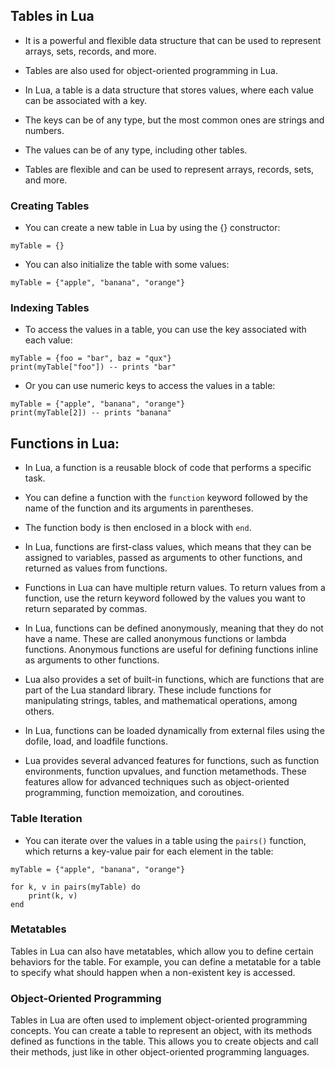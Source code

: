 ## Tables in Lua

- It is a powerful and flexible data structure that can be used to represent arrays, sets, records, and more.

- Tables are also used for object-oriented programming in Lua.

- In Lua, a table is a data structure that stores values, where each value can be associated with a key. 

- The keys can be of any type, but the most common ones are strings and numbers. 

- The values can be of any type, including other tables.  

- Tables are flexible and can be used to represent arrays, records, sets, and more.

### Creating Tables

- You can create a new table in Lua by using the {} constructor:
```
myTable = {}
```

- You can also initialize the table with some values:
```
myTable = {"apple", "banana", "orange"}
```

### Indexing Tables 

- To access the values in a table, you can use the key associated with each value:

```
myTable = {foo = "bar", baz = "qux"}
print(myTable["foo"]) -- prints "bar"
```

- Or you can use numeric keys to access the values in a table:
```
myTable = {"apple", "banana", "orange"}
print(myTable[2]) -- prints "banana"
```
## Functions in Lua:

- In Lua, a function is a reusable block of code that performs a specific task. 

- You can define a function with the `function` keyword followed by the name of the function and its arguments in parentheses.

- The function body is then enclosed in a block with `end`.

- In Lua, functions are first-class values, which means that they can be assigned to variables, passed as arguments to other functions, and returned as values from functions.

- Functions in Lua can have multiple return values. To return values from a function, use the return keyword followed by the values you want to return separated by commas.

- In Lua, functions can be defined anonymously, meaning that they do not have a name. These are called anonymous functions or lambda functions. Anonymous functions are useful for defining functions inline as arguments to other functions.

- Lua also provides a set of built-in functions, which are functions that are part of the Lua standard library. These include functions for manipulating strings, tables, and mathematical operations, among others.

- In Lua, functions can be loaded dynamically from external files using the dofile, load, and loadfile functions.

- Lua provides several advanced features for functions, such as function environments, function upvalues, and function metamethods. These features allow for advanced techniques such as object-oriented programming, function memoization, and coroutines.

### Table Iteration

- You can iterate over the values in a table using the `pairs()` function, which returns a key-value pair for each element in the table:
```
myTable = {"apple", "banana", "orange"}

for k, v in pairs(myTable) do
    print(k, v)
end
```

### Metatables

Tables in Lua can also have metatables, which allow you to define certain behaviors for the table. For example, you can define a metatable for a table to specify what should happen when a non-existent key is accessed.

### Object-Oriented Programming

Tables in Lua are often used to implement object-oriented programming concepts. You can create a table to represent an object, with its methods defined as functions in the table. This allows you to create objects and call their methods, just like in other object-oriented programming languages.


